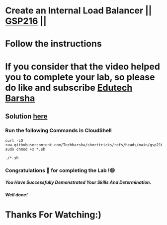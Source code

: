 # Create an Internal Load Balancer || [GSP216](https://www.cloudskillsboost.google/focuses/1250?parent=catalog) ||
# Follow the instructions

# If you consider that the video helped you to complete your lab, so please do like and subscribe [Edutech Barsha](https://www.youtube.com/@edutechbarsha)
## Solution [here](https://youtu.be/UwTUR99QLDE)

### Run the following Commands in CloudShell

```
curl -LO raw.githubusercontent.com/Techbarsha/shorttricks/refs/heads/main/gsp216.sh
sudo chmod +x *.sh

./*.sh
```

### Congratulations 🎉 for completing the Lab !😄

##### *You Have Successfully Demonstrated Your Skills And Determination.*

#### *Well done!*

# Thanks For Watching:)

